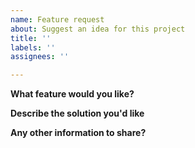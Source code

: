 ```yaml
---
name: Feature request
about: Suggest an idea for this project
title: ''
labels: ''
assignees: ''

---
```


**What feature would you like?**

**Describe the solution you'd like**

**Any other information to share?**
